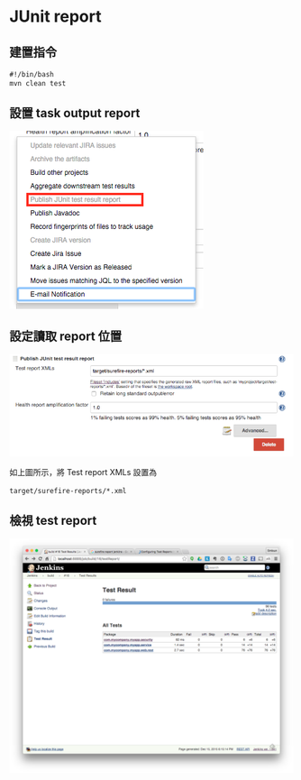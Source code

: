 JUnit report
============

## 建置指令

```
#!/bin/bash
mvn clean test
```

設置 task output report
-----------------------

![](images/test-report/post-select.png)

設定讀取 report 位置
--------------------

![](images/test-report/task-setting.png)

如上圖所示，將 Test report XMLs 設置為 

`target/surefire-reports/*.xml`


檢視 test report
----------------

![](images/test-report/report.png)
